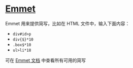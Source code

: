 # [Emmet](https://code.visualstudio.com/docs/editor/emmet)

Emmet 用来提供简写，比如在 HTML 文件中，输入下面内容：

- `div#id>p`
- `div{$}*10`
- `.box$*10`
- `ul>li*18`

可在 [Emmet 文档](https://docs.emmet.io/cheat-sheet/) 中查看所有可用的简写
